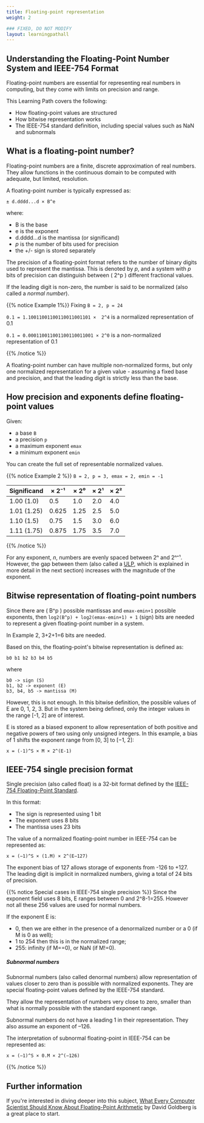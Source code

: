 ```yaml
---
title: Floating-point representation
weight: 2

### FIXED, DO NOT MODIFY
layout: learningpathall
---
```


##  Understanding the Floating-Point Number System and IEEE-754 Format

Floating-point numbers are essential for representing real numbers in computing, but they come with limits on precision and range. 

This Learning Path covers the following:

* How floating-point values are structured
* How bitwise representation works
* The IEEE-754 standard definition, including special values such as NaN and subnormals

## What is a floating-point number?

Floating-point numbers are a finite, discrete approximation of real numbers. They allow functions in the continuous domain to be computed with adequate, but limited, resolution.

A floating-point number is typically expressed as:

```output
± d.dddd...d × B^e
```

where:
* B is the base
* e is the exponent
* d.dddd...d is the mantissa (or significand)
* *p* is the number of bits used for precision
* the +/- sign is stored separately

The precision of a floating-point format refers to the number of binary digits used to represent the mantissa. This is denoted by *p*, and a system with *p* bits of precision can distinguish between \( 2^p \) different fractional values.

If the leading digit is non-zero, the number is said to be normalized (also called a *normal number*).

{{% notice Example 1%}}
Fixing `B = 2, p = 24`

`0.1 = 1.10011001100110011001101 ×  2^4` is a normalized representation of 0.1

`0.1 = 0.000110011001100110011001 × 2^0` is a non-normalized representation of 0.1

{{% /notice %}}

A floating-point number can have multiple non-normalized forms, but only one normalized representation for a given value - assuming a fixed base and precision, and that the leading digit is strictly less than the base.

## How precision and exponents define floating-point values

Given:

* a base `B`
* a precision `p`
* a maximum exponent `emax`
* a minimum exponent `emin`

You can create the full set of representable normalized values.

{{% notice Example 2 %}}
`B = 2, p = 3, emax = 2, emin = -1`

| Significand | × 2⁻¹ | × 2⁰ | × 2¹ | × 2² |
|-------------|-------|------|------|------|
| 1.00 (1.0)  | 0.5   | 1.0  | 2.0  | 4.0  |
| 1.01 (1.25) | 0.625 | 1.25 | 2.5  | 5.0  |
| 1.10 (1.5)  | 0.75  | 1.5  | 3.0  | 6.0  |
| 1.11 (1.75) | 0.875 | 1.75 | 3.5  | 7.0  |


{{% /notice %}}

For any exponent, *n*, numbers are evenly spaced between 2ⁿ and 2ⁿ⁺¹. However, the gap between them (also called a [ULP](/learning-paths/servers-and-cloud-computing/multi-accuracy-libamath/ulp/), which is explained in more detail in the next section) increases with the magnitude of the exponent.

## Bitwise representation of floating-point numbers

Since there are \( B^p \) possible mantissas and `emax-emin+1` possible exponents, then `log2(B^p) + log2(emax-emin+1) + 1` (sign) bits are needed to represent a given floating-point number in a system.

In Example 2, 3+2+1=6 bits are needed.

Based on this, the floating-point's bitwise representation is defined as: 

```
b0 b1 b2 b3 b4 b5
```

where

```output
b0 -> sign (S)
b1, b2 -> exponent (E)
b3, b4, b5 -> mantissa (M)
```

However, this is not enough. In this bitwise definition, the possible values of E are 0, 1, 2, 3.
But in the system being defined, only the integer values in the range [-1, 2] are of interest.

 E is stored as a biased exponent to allow representation of both positive and negative powers of two using only unsigned integers. In this example, a bias of 1 shifts the exponent range from [0, 3] to [−1, 2]:

```output
x = (-1)^S × M × 2^(E-1)
```

## IEEE-754 single precision format

Single precision (also called float) is a 32-bit format defined by the [IEEE-754 Floating-Point Standard](https://ieeexplore.ieee.org/document/8766229).

In this format:

* The sign is represented using 1 bit
* The exponent uses 8 bits 
* The mantissa uses 23 bits

The value of a normalized floating-point number in IEEE-754 can be represented as:

```output
x = (−1)^S × (1.M) × 2^(E−127)
```

The exponent bias of 127 allows storage of exponents from -126 to +127. The leading digit is implicit in normalized numbers, giving a total of 24 bits of precision. 

{{% notice Special cases in IEEE-754 single precision %}}
Since the exponent field uses 8 bits, E ranges between 0 and 2^8-1=255. However not all these 256 values are used for normal numbers.

If the exponent E is:
* 0, then we are either in the presence of a denormalized number or a 0 (if M is 0 as well);
* 1 to 254 then this is in the normalized range;
* 255: infinity (if M==0), or NaN (if M!=0).

##### Subnormal numbers 

Subnormal numbers (also called denormal numbers)  allow representation of values closer to zero than is possible with normalized exponents. They are special floating-point values defined by the IEEE-754 standard.

They allow the representation of numbers very close to zero, smaller than what is normally possible with the standard exponent range.

Subnormal numbers do not have a leading 1 in their representation. They also assume an exponent of –126.

The interpretation of subnormal floating-point in IEEE-754 can be represented as:

```
x = (−1)^S × 0.M × 2^(−126)
```

<!-- ### Subnormal numbers

Subnormal numbers (also called denormal numbers) are special floating-point values defined by the IEEE-754 standard.
They allow the representation of numbers closer to zero than any normalized float:

* Subnormal numbers do not have a leading 1 in their representation. 
* They assume the exponent is fixed at −126.
* Interpretation:

x = (−1)^s × 0.M × 2^(−126)

These values fill the underflow gap between 0 and the smallest normalized float.

-->

<!-- | Significand | 0.? × 2⁻¹ | 1.? × 2⁻¹ | 1.? × 2⁰ | 1.? × 2¹ | 1.? × 2² |
|-------------|-----------|-----------|----------|----------|----------|
| 00 (1.0)    | 0         | 0.5       | 1.0      | 2.0      | 4.0      |
| 01 (1.25)   | 0.125     | 0.625     | 1.25     | 2.5      | 5.0      |
| 10 (1.5)    | 0.25      | 0.75      | 1.5      | 3.0      | 6.0      |
| 11 (1.75)   | 0.375     | 0.875     | 1.75     | 3.5      | 7.0      |  -->
{{% /notice %}}

## Further information

If you're interested in diving deeper into this subject, [What Every Computer Scientist Should Know About Floating-Point Arithmetic](https://docs.oracle.com/cd/E19957-01/806-3568/ncg_goldberg.html) by David Goldberg is a great place to start.